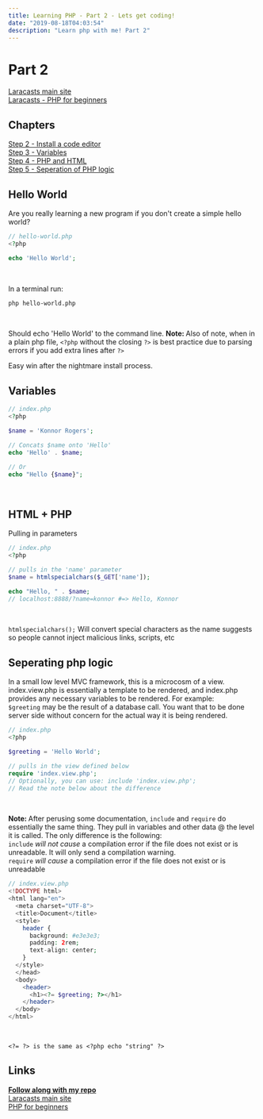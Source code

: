 ```yaml
---
title: Learning PHP - Part 2 - Lets get coding!
date: "2019-08-18T04:03:54"
description: "Learn php with me! Part 2"
---
```


# Part 2

[Laracasts main site](https://laracasts.com)<br>
[Laracasts - PHP for beginners](https://laracasts.com/series/php-for-beginners)

## Chapters

[Step 2 - Install a code editor](https://laracasts.com/series/php-for-beginners/episodes/2)<br>
[Step 3 - Variables](https://laracasts.com/series/php-for-beginners/episodes/3)<br>
[Step 4 - PHP and HTML](https://laracasts.com/series/php-for-beginners/episodes/4)<br>
[Step 5 - Seperation of PHP logic](https://laracasts.com/series/php-for-beginners/episodes/5)


## Hello World

Are you really learning a new program if you don't create a simple hello world?

```php
// hello-world.php
<?php

echo 'Hello World';

```
<br>

In a terminal run:

```bash
php hello-world.php
```
<br>

Should echo 'Hello World' to the command line.
<strong>Note: </strong>Also of note, when in a plain php file, `<?php` without the closing `?>` is best
practice due to parsing errors if you add extra lines after `?>`

Easy win after the nightmare install process.

## Variables

```php
// index.php
<?php

$name = 'Konnor Rogers';

// Concats $name onto 'Hello'
echo 'Hello' . $name;

// Or
echo "Hello {$name}";
```
<br>

## HTML + PHP

Pulling in parameters

```php
// index.php
<?php

// pulls in the 'name' parameter
$name = htmlspecialchars($_GET['name']);

echo "Hello, " . $name;
// localhost:8888/?name=konnor #=> Hello, Konnor
```
<br>


`htmlspecialchars();` Will convert special characters as the name suggests so
people cannot inject malicious links, scripts, etc

## Seperating php logic

In a small low level MVC framework, this is a microcosm of a view.
index.view.php is essentially a template to be rendered, and index.php provides
any necessary variables to be rendered. For example: <br>
`$greeting` may be the result of a database call. You want that to be done server
side without concern for the actual way it is being rendered.

```php
// index.php
<?php

$greeting = 'Hello World';

// pulls in the view defined below
require 'index.view.php';
// Optionally, you can use: include 'index.view.php';
// Read the note below about the difference
```
<br>

<strong>Note: </strong> After perusing some documentation, `include` and `require`
do essentially the same thing. They pull in variables and other data @ the level
it is called. The only difference is the following:<br>
`include` <em>will not cause</em> a compilation error if the file does not exist
or is unreadable. It will only send a compilation warning.<br>
`require` <em>will cause</em> a compilation error if the file does not exist or is unreadable

```php
// index.view.php
<!DOCTYPE html>
<html lang="en">
  <meta charset="UTF-8">
  <title>Document</title>
  <style>
    header {
      background: #e3e3e3;
      padding: 2rem;
      text-align: center;
    }
  </style>
  </head>
  <body>
    <header>
      <h1><?= $greeting; ?></h1>
    </header>
  </body>
</html>
```
<br>

`<?= ?> is the same as <?php echo "string" ?>`

## Links

<strong>[Follow along with my repo](https://github.com/ParamagicDev/php-for-beginners)</strong><br>
[Laracasts main site](https://laracasts.com)<br>
[PHP for beginners](https://laracasts.com/series/php-for-beginners)<br>
